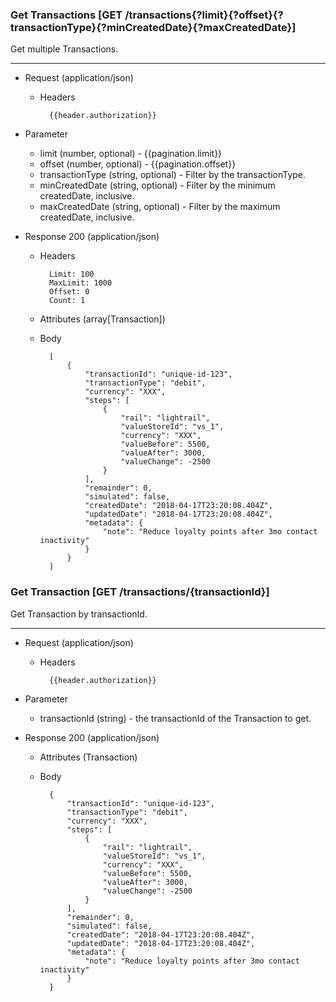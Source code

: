 ### Get Transactions [GET /transactions{?limit}{?offset}{?transactionType}{?minCreatedDate}{?maxCreatedDate}]

Get multiple Transactions.

---
+ Request (application/json)
    + Headers
    
            {{header.authorization}}

+ Parameter
    + limit (number, optional) - {{pagination.limit}}
    + offset (number, optional) - {{pagination.offset}}
    + transactionType (string, optional) - Filter by the transactionType.
    + minCreatedDate (string, optional) - Filter by the minimum createdDate, inclusive.
    + maxCreatedDate (string, optional) - Filter by the maximum createdDate, inclusive.

+ Response 200 (application/json)
    + Headers
        
            Limit: 100
            MaxLimit: 1000
            Offset: 0
            Count: 1
        
    + Attributes (array[Transaction])

    + Body

            [
                {
                    "transactionId": "unique-id-123",
                    "transactionType": "debit",
                    "currency": "XXX",
                    "steps": [
                        {
                            "rail": "lightrail",
                            "valueStoreId": "vs_1",
                            "currency": "XXX",
                            "valueBefore": 5500,
                            "valueAfter": 3000,
                            "valueChange": -2500
                        }
                    ],
                    "remainder": 0,
                    "simulated": false,
                    "createdDate": "2018-04-17T23:20:08.404Z",
                    "updatedDate": "2018-04-17T23:20:08.404Z",
                    "metadata": {
                        "note": "Reduce loyalty points after 3mo contact inactivity"
                    }
                }
            ]

### Get Transaction [GET /transactions/{transactionId}]

Get Transaction by transactionId.

---

+ Request (application/json)
    + Headers
    
            {{header.authorization}}

+ Parameter
    + transactionId (string) - the transactionId of the Transaction to get.

+ Response 200 (application/json)
    + Attributes (Transaction)

    + Body

            {
                "transactionId": "unique-id-123",
                "transactionType": "debit",
                "currency": "XXX",
                "steps": [
                    {
                        "rail": "lightrail",
                        "valueStoreId": "vs_1",
                        "currency": "XXX",
                        "valueBefore": 5500,
                        "valueAfter": 3000,
                        "valueChange": -2500
                    }
                ],
                "remainder": 0,
                "simulated": false,
                "createdDate": "2018-04-17T23:20:08.404Z",
                "updatedDate": "2018-04-17T23:20:08.404Z",
                "metadata": {
                    "note": "Reduce loyalty points after 3mo contact inactivity"
                }
            }
